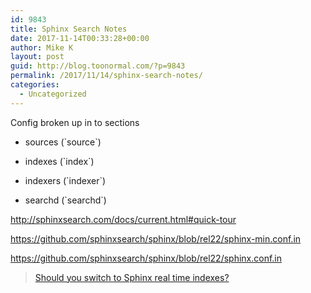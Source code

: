 ```yaml
---
id: 9843
title: Sphinx Search Notes
date: 2017-11-14T00:33:28+00:00
author: Mike K
layout: post
guid: http://blog.toonormal.com/?p=9843
permalink: /2017/11/14/sphinx-search-notes/
categories:
  - Uncategorized
---
```

Config broken up in to sections

* sources (\`source\`)
  
* indexes (\`index\`)
  
* indexers (\`indexer\`)
  
* searchd (\`searchd\`)

http://sphinxsearch.com/docs/current.html#quick-tour

https://github.com/sphinxsearch/sphinx/blob/rel22/sphinx-min.conf.in

https://github.com/sphinxsearch/sphinx/blob/rel22/sphinx.conf.in

<blockquote class="wp-embedded-content" data-secret="8c7J7L1evy">
  <p>
    <a href="https://www.ivinco.com/blog/should-you-switch-to-sphinx-real-time-indexes/">Should you switch to Sphinx real time indexes?</a>
  </p>
</blockquote>

<iframe class="wp-embedded-content" sandbox="allow-scripts" security="restricted" style="position: absolute; clip: rect(1px, 1px, 1px, 1px);" src="https://www.ivinco.com/blog/should-you-switch-to-sphinx-real-time-indexes/embed/#?secret=8c7J7L1evy" data-secret="8c7J7L1evy" width="500" height="282" title="Embedded WordPress Post" frameborder="0" marginwidth="0" marginheight="0" scrolling="no"></iframe>